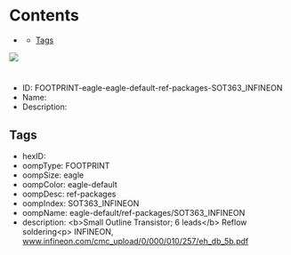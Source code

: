 



Contents
========

* [](#)
	* [Tags](#tags)
  
![][im]
# 

- ID: FOOTPRINT-eagle-eagle-default-ref-packages-SOT363_INFINEON
- Name: 
- Description: 

## Tags

- hexID: 
- oompType: FOOTPRINT
- oompSize: eagle
- oompColor: eagle-default
- oompDesc: ref-packages
- oompIndex: SOT363_INFINEON
- oompName: eagle-default/ref-packages/SOT363_INFINEON
- description: &lt;b&gt;Small Outline Transistor; 6 leads&lt;/b&gt; Reflow soldering&lt;p&gt;&#xD;
INFINEON, www.infineon.com/cmc_upload/0/000/010/257/eh_db_5b.pdf



[im]: image.png
